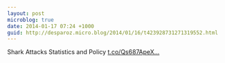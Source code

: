 ```yaml
---
layout: post
microblog: true
date: 2014-01-17 07:24 +1000
guid: http://desparoz.micro.blog/2014/01/16/t423928731271319552.html
---
```

Shark Attacks Statistics and Policy [t.co/Qs687ApeX...](http://t.co/Qs687ApeXe)
